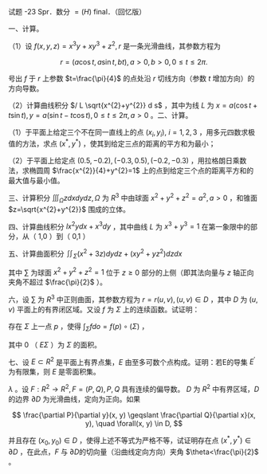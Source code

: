试题 -23 Spr．数分 $=(H)$ final．（回忆版）

一、计算。

（1）设 $f(x, y, z)=x^{3} y+x y^{3}+z^{2}, r$ 是一条光滑曲线，其参数方程为

$$
r=(a \cos t, a \sin t, b t), a>0, b>0,0 \leqslant t \leqslant 2 \pi .
$$

号出 $f$ 于 $r$ 上参数 $t=\frac{\pi}{4}$ 的点处沿 $r$ 切线方向（参数 $t$ 增加方向）的方向导数。

（2）计算曲线积分 $/ L \sqrt{x^{2}+y^{2}} d s$ ，其中为线 $L$ 为 $x=a(\cos t+t \sin t), y=a(\sin t-t \cos t), 0 \leqslant t \leqslant 2 \pi, a>0$ 。二、计算。

（1）于平面上给定三个不在同一直线上的点 $\left(x_{i}, y_{i}\right), ~ i=1,2,3$ ，用多元四数求极值的方法，求点 $\left(x^{*}, y^{*}\right)$ ，使其到给定三点的距离的平方和为最小；

（2）于平面上给定点 $(0.5,-0.2),(-0.3,0.5),(-0.2,-0.3)$ ，用拉格朗日乘数法，求椭圆周 $\frac{x^{2}}{4}+y^{2}=1$ 上的点到给定三个点的距离平方和的最大值与最小值。

三、计算积分 $\iiint_{\Omega} z d x d y d z, \Omega$ 为 $R^{3}$ 中由球面 $x^{2}+y^{2}+z^{2}=a^{2}, a>0$ ，和锥面 $z=\sqrt{x^{2}+y^{2}}$ 围成的立体。

四、计算曲线积分 $l x^{2} y d x+x^{3} d y$ ，其中曲线 $L$ 为 $x^{3}+y^{3}=1$ 在第一象限中的部分，从（ 1,0 ）到（ 0,1 ）

五、计算曲面积分 $\iint_{\Sigma}\left(x^{2}+3 z\right) d y d z+\left(x y^{2}+y z^{2}\right) d z d x$

其中 $\sum$ 为球面 $x^{2}+y^{2}+z^{2}=1$ 位于 $z \geqslant 0$ 部分的上侧（即其法向量与 $z$ 轴正向夹角不超过 $\frac{\pi}{2}$ ）。

六，设 $\sum$ 为 $R^{3}$ 中正则曲面，其参数方程为 $r=r(u, v),(u, v) \in D$ ，其中 $D$ 为 $(u, v)$ 平面上的有界闭区域。又设 $f$ 为 $\Sigma$ 上的连续函数。试证明：

存在 $\Sigma$ 上一点 $p$ ，使得 $\int_{\Sigma} f d o=f(p) \circ(\Sigma)$ ，

其中 0 （ $E \Sigma$ ）为 $\Sigma$ 的面积。

七、设 $E \subset R^{2}$ 是平面上有界点集，$E$ 由至多可数个点构成。证明：若E的导集 $E^{\prime}$ 为有限集，则 $E$ 是零面积集。

$\lambda$ 。设 $F: R^{2} \rightarrow R^{2}, F=(P, Q), P, Q$ 具有连续的偏导数。 $D$ 为 $R^{2}$ 中有界区域，$D$ 的边界 $\partial D$ 为光滑曲线，定向为正向。如果

$$
\frac{\partial P}{\partial y}(x, y) \geqslant \frac{\partial Q}{\partial x}(x, y), \quad \forall(x, y) \in D,
$$

并且存在 $\left(x_{0}, y_{0}\right) \in D$ ，使得上述不等式为严格不等，试证明存在点 $\left(x^{*}, y^{*}\right) \in \partial D$ ，在此点，$F$ 与 $\partial D$的切向量（沿曲线定向方向）夹角 $\theta<\frac{\pi}{2}$ 。
